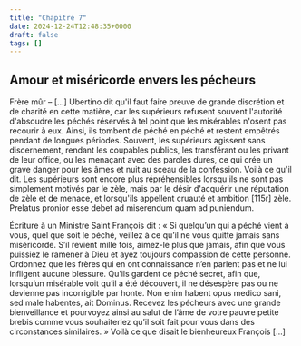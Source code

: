 ```yaml
---
title: "Chapitre 7"
date: 2024-12-24T12:48:35+0000
draft: false
tags: []
---
```


## Amour et miséricorde envers les pécheurs

Frère mûr – […] Ubertino dit qu'il faut faire preuve de grande discrétion et de charité en cette matière, car les supérieurs refusent souvent l'autorité d'absoudre les péchés réservés à tel point que les misérables n'osent pas recourir à eux. Ainsi, ils tombent de péché en péché et restent empêtrés pendant de longues périodes. Souvent, les supérieurs agissent sans discernement, rendant les coupables publics, les transférant ou les privant de leur office, ou les menaçant avec des paroles dures, ce qui crée un grave danger pour les âmes et nuit au sceau de la confession. Voilà ce qu'il dit.
Les supérieurs sont encore plus répréhensibles lorsqu'ils ne sont pas simplement motivés par le zèle, mais par le désir d'acquérir une réputation de zèle et de menace, et lorsqu'ils appellent cruauté et ambition [115r] zèle. Prelatus pronior esse debet ad miserendum quam ad puniendum.

Écriture à un Ministre
Saint François dit : « Si quelqu’un qui a péché vient à vous, quel que soit le péché, veillez à ce qu’il ne vous quitte jamais sans miséricorde. S’il revient mille fois, aimez-le plus que jamais, afin que vous puissiez le ramener à Dieu et ayez toujours compassion de cette personne. Ordonnez que les frères qui en ont connaissance n’en parlent pas et ne lui infligent aucune blessure. Qu’ils gardent ce péché secret, afin que, lorsqu’un misérable voit qu’il a été découvert, il ne désespère pas ou ne devienne pas incorrigible par honte. Non enim habent opus medico sani, sed male habentes, ait Dominus.
Recevez les pécheurs avec une grande bienveillance et pourvoyez ainsi au salut de l’âme de votre pauvre petite brebis comme vous souhaiteriez qu’il soit fait pour vous dans des circonstances similaires. » Voilà ce que disait le bienheureux François […]
